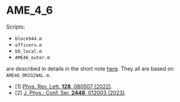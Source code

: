 # AME_4_6

Scripts:

- `block944.m`
- `officers.m`
- `bb_local.m`
- `AME46_outer.m`

are described in details in the short note [here](https://chaos.if.uj.edu.pl/~wojtek/AME46_chess/).
They all are based on `AME46_ORIGINAL.m`.


- [1] [Phys. Rev. Lett. **128**, 080507 (2022)](https://doi.org/10.1103/PhysRevLett.128.080507).
- [2] [J. Phys.: Conf. Ser. **2448**, 012003 (2023)](https://doi.org/10.1088/1742-6596/2448/1/012003).

